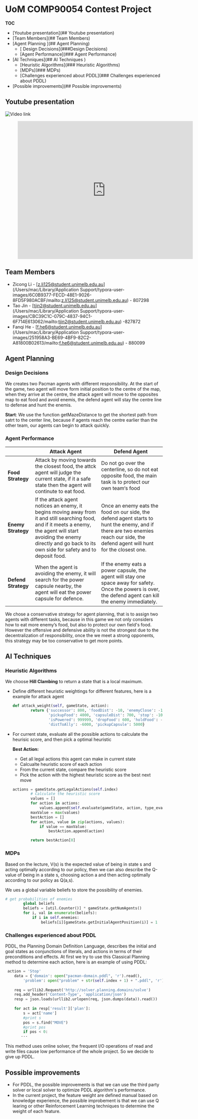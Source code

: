 # UoM COMP90054 Contest Project

**TOC**

- [Youtube presentation](## Youtube presentation)
- [Team Members](## Team Members)
- [Agent Planning ](## Agent Planning)
  * [ Design Decisions](###Design Decisions)
  * [Agent Performance](### Agent Performance)
- [AI Techniques](## AI Techniques )
  * [Heuristic Algorithms](### Heuristic Algorithms)
  * [MDPs](### MDPs)
  * [Challenges experienced about PDDL](### Challenges experienced about PDDL)
- [Possible improvements](## Possible improvements)



## Youtube presentation


![Video link](https://youtu.be/shG-aZ1ShL4)

<figure class="video_container">

  <iframe width="560" height="440" src="https://www.youtube.com/embed/shG-aZ1ShL4" frameborder="0" allow="autoplay; encrypted-media" allowfullscreen></iframe>

</figure>


## Team Members

* Zicong Li - [z.li125@student.unimelb.edu.au](/Users/mac/Library/Application Support/typora-user-images/6C0B9377-FECD-48E1-9026-8FD5F980ACBF/mailto:z.li125@student.unimelb.edu.au) - 807298
* Tao Jin - [tjin2@student.unimelb.edu.au](/Users/mac/Library/Application Support/typora-user-images/CBC39C1C-079C-4837-94C1-6F714E613062/mailto:tjin2@student.unimelb.edu.au) -827872 
* Fanqi He - [f.he6@student.unimelb.edu.au](/Users/mac/Library/Application Support/typora-user-images/251958A3-BE69-4BF9-82C2-A81800B02613/mailto:f.he6@student.unimelb.edu.au) - 880099 

## Agent Planning 

### Design Decisions

We creates two  Pacman agents with different responsibility. At the start of  the game, two agent will move form initial position to the centre of the map, when they arrive at the centre, the attack agent will move to the opposites map to eat food and avoid enemis, the defend agent will stay the centre line to defense and hunt the enemis.

**Start**: We use the function getMazeDistance to get the shortest path from satrt to the center line, because if agents reach the centre earlier than the other team, our agents can begin to attack quickly. 

### Agent Performance

|                     | Attack Agent                                                 | **Defend Agent**                                             |
| ------------------- | ------------------------------------------------------------ | ------------------------------------------------------------ |
| **Food Strategy**   | Attack by moving towards the closest food, the attck agent will judge the current state, if it a safe state then the agent will continute to eat food. | Do not go over the centerline, so do not eat opposite food, the main task is to protect our own team‘s food |
| **Enemy Strategy**  | If the attack agent notices an enemy, it begins moving away from it and still searching food, and if it meets a enemy, the agent will start avoiding the enemy directly and go back to its own side for safety and to deposit food. | Once an enemy eats the food on our side, the defend agent starts to hunt the enemy, and if there are two enemies reach our side, the defend agent will hunt for the closest one. |
| **Defend Strategy** | When the agent is avoiding the enemy, it will search for the power capsule nearby, the agent will eat the power capsule for defence. | If the enemy eats a power capsule, the agent will stay one space away for safety. Once the powers is over, the defend agent can kill the enemy immediately. |

We chose a conservative strategy for agent planning, that is to assign two agents with different tasks, because in this game  we not only considers how to eat more  enemy’s food, but also to protect our own field's food. However the offensive and defensive ability is not the strongest due to the decentralization of responsibility, once the we meet a strong opponents, this strategy may be too conservative to get more points.

## AI Techniques

### Heuristic Algorithms

We choose **Hill Clambing** to return a state that is a local maximum.

* Define different heuristic weightings for different features, here is a example for attack agent

   ```python
   def attack_weight(self, gameState, action):
           return {'successor': 800, 'foodDist': -10, 'enemyClose': -1000,
                   'pickupFood': 4000, 'capsuleDist': 700, 'stop': -1000, 'dead': -50,
                   'isPowered': 999999, 'dropFood': 600, 'holdFood': -20,
                   'distToAlly': -6000, 'pickupCapsule': 5000}
   ```

* For current state, evaluate all the possible actions to calculate the heurisic score, and then pick a optimal heuristic

   **Best Action:**

   - Get all legal actions this agent can make in current state
   - Calcualte heuristic score of each action
   - From the current state, compare the heuristic score 
   - Pick the action with the highest heuristic score as the best next move

   ```python
   actions = gameState.getLegalActions(self.index)
           # Calculate the heuristic score
           values = []
           for action in actions:
               values.append(self.evaluate(gameState, action, type_eval))
           maxValue = max(values)
           bestAction = []
           for action, value in zip(actions, values):
               if value == maxValue:
                   bestAction.append(action)
   
           return bestAction[0]
   ```

### MDPs

Based on the lecture, V(s) is the expected value of being in state s and acting optimally according to our policy, then we can also describe the Q-value of being in a state s, choosing action a and then acting optimally according to our policy as Q(a,s).


We ues a global variable beliefs to store the possibility of enemies.

```python
# get probabilities of enemies
        global beliefs
        beliefs = [util.Counter()] * gameState.getNumAgents()
        for i, val in enumerate(beliefs):
            if i in self.enemies:
                beliefs[i][gameState.getInitialAgentPosition(i)] = 1
```

### Challenges experienced about PDDL

PDDL, the Planning Domain Definition Language, describes the initial and goal states as conjunctions of literals, and actions in terms of their preconditions and effects. At first we try to use this Classical Planning method to determine each action, here is an example of using PDDL:

```python
 action = 'Stop'
    data = {'domain': open("pacman-domain.pddl", 'r').read(),
        'problem': open("problem" + str(self.index + 1) + ".pddl", 'r').read()}
    
    req = urllib2.Request('http://solver.planning.domains/solve')
    req.add_header('Content-Type', 'application/json')
    resp = json.loads(urllib2.urlopen(req, json.dumps(data)).read())
    
    for act in resp['result']['plan']:
        s = act['name']
        #print s
        pos = s.find("MOVE")
        #print pos
        if pos < 0:
       ···
```

This method uses online solver, the frequent I/O operations of read and write files cause low performance of the whole project. So we decide to give up PDDL.

## Possible improvements

* For PDDL, the possible improvements is that we can use the third party solver or local solver to optimize PDDL algorithm's performance.
* In  the current project, the feature weight are defined manual based on knowledge experience,  the possible improbement is that we can use Q learing or other Reinforcement Learning techniques to determine the weight of each feature.









